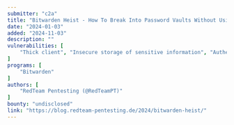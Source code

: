 ```yaml
---
submitter: "c2a"
title: "Bitwarden Heist - How To Break Into Password Vaults Without Using Passwords"
date: "2024-01-03"
added: "2024-11-03"
description: ""
vulnerabilities: [
    "Thick client", "Insecure storage of sensitive information", "Authentication bypass"
]
programs: [
    "Bitwarden"
]
authors: [
    "RedTeam Pentesting (@RedTeamPT)"
]
bounty: "undisclosed"
link: "https://blog.redteam-pentesting.de/2024/bitwarden-heist/"
---
```




